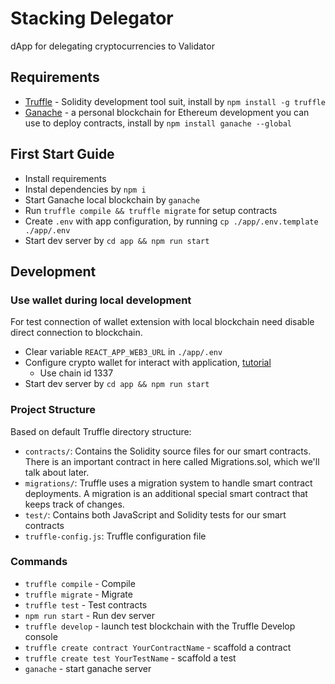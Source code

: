 # Stacking Delegator

dApp for delegating cryptocurrencies to Validator

## Requirements

* [Truffle](https://github.com/trufflesuite/truffle) - Solidity development tool suit, install by `npm install -g truffle`
* [Ganache](https://trufflesuite.com/ganache/) - a personal blockchain for Ethereum development you can use to deploy contracts, install by `npm install ganache --global`

## First Start Guide

* Install requirements
* Instal dependencies by `npm i`
* Start Ganache local blockchain by `ganache`
* Run `truffle compile && truffle migrate` for setup contracts
* Create `.env` with app configuration, by running `cp ./app/.env.template ./app/.env`
* Start dev server by `cd app && npm run start`

## Development

### Use wallet during local development

For test connection of wallet extension with local blockchain need disable direct connection to blockchain.

* Clear variable `REACT_APP_WEB3_URL` in `./app/.env`
* Configure crypto wallet for interact with application, [tutorial](https://trufflesuite.com/tutorial/index.html#interacting-with-the-dapp-in-a-browser)
  * Use chain id 1337
* Start dev server by `cd app && npm run start`

### Project Structure

Based on default Truffle directory structure:

* `contracts/`: Contains the Solidity source files for our smart contracts. There is an important contract in here called Migrations.sol, which we'll talk about later.
* `migrations/`: Truffle uses a migration system to handle smart contract deployments. A migration is an additional special smart contract that keeps track of changes.
* `test/`: Contains both JavaScript and Solidity tests for our smart contracts
* `truffle-config.js`: Truffle configuration file

### Commands

* `truffle compile` - Compile
* `truffle migrate` - Migrate
* `truffle test` - Test contracts
* `npm run start` - Run dev server
* `truffle develop` - launch test blockchain with the Truffle Develop console
* `truffle create contract YourContractName` - scaffold a contract
* `truffle create test YourTestName` - scaffold a test
* `ganache` - start ganache server